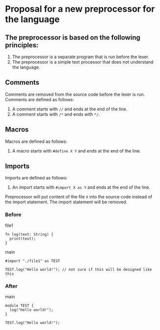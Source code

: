 # Proposal for a new preprocessor for the language

## The preprocessor is based on the following principles:

1. The preprocessor is a separate program that is run before the lexer.
2. The preprocessor is a simple text processor that does not understand the language.

## Comments

Comments are removed from the source code before the lexer is run. Comments are defined as follows:

1. A comment starts with `//` and ends at the end of the line.
2. A comment starts with `/*` and ends with `*/`.

## Macros

Macros are defined as follows:

1. A macro starts with `#define X Y` and ends at the end of the line.

## Imports

Imports are defined as follows:

1. An import starts with `#import X as Y` and ends at the end of the line.

Preprocessor will put content of the file `X` into the source code instead of the import statement. The import statement will be removed.

### Before

file1

```
fn log(text: String) {
  print(text);
}
```

main

```
#import "./file1" as TEST

TEST.log("Hello world!"); // not sure if this will be designed like this
```

### After

main

```
module TEST {
  log("Hello world!");
}

TEST.log("Hello world!");
```
